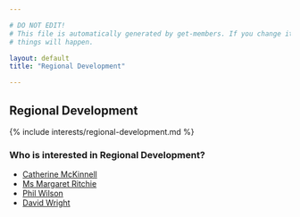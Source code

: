 ```yaml
---

# DO NOT EDIT!
# This file is automatically generated by get-members. If you change it, bad
# things will happen.

layout: default
title: "Regional Development"

---
```


## Regional Development

{% include interests/regional-development.md %}

### Who is interested in Regional Development?


* [Catherine McKinnell](/members/catherine-mckinnell.html)
* [Ms Margaret Ritchie](/members/ms-margaret-ritchie.html)
* [Phil Wilson](/members/phil-wilson.html)
* [David Wright](/members/david-wright.html)
